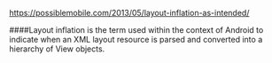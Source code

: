 https://possiblemobile.com/2013/05/layout-inflation-as-intended/

####Layout inflation is the term used within the context of Android to indicate when an XML layout resource is parsed and converted into a hierarchy of View objects. 
